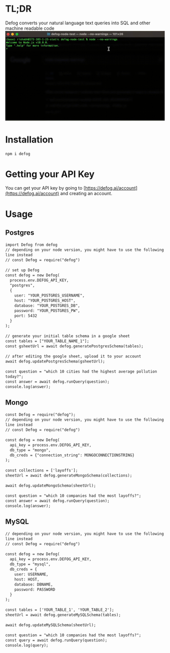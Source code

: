 # TL;DR
Defog converts your natural language text queries into SQL and other machine readable code
![](defog-node.gif)

# Installation
`npm i defog`

# Getting your API Key
You can get your API key by going to [https://defog.ai/account](https://defog.ai/account) and creating an account.

# Usage

## Postgres
```
import Defog from defog
// depending on your node version, you might have to use the following line instead
// const Defog = require("defog")

// set up Defog
const defog = new Defog(
  process.env.DEFOG_API_KEY,
  "postgres", 
  {
    user: "YOUR_POSTGRES_USERNAME",
    host: "YOUR_POSTGRES_HOST",
    database: "YOUR_POSTGRES_DB",
    password: "YOUR_POSTGRES_PW",
    port: 5432
  }
);

// generate your initial table schema in a google sheet
const tables = ["YOUR_TABLE_NAME_1"];
const gsheetUrl = await defog.generatePostgresSchema(tables);

// after editing the google sheet, upload it to your account
await defog.updatePostgresSchema(gsheetUrl);

const question = "which 10 cities had the highest average pollution today?";
const answer = await defog.runQuery(question);
console.log(answer);
```

## Mongo
```
const Defog = require("defog");
// depending on your node version, you might have to use the following line instead
// const Defog = require("defog")

const defog = new Defog(
  api_key = process.env.DEFOG_API_KEY,
  db_type = "mongo",
  db_creds = {"connection_string": MONGOCONNECTIONSTRING}
);

const collections = ['layoffs'];
sheetUrl = await defog.generateMongoSchema(collections);

await defog.updateMongoSchema(sheetUrl);

const question = "which 10 companies had the most layoffs?";
const answer = await defog.runQuery(question);
console.log(answer);
```

## MySQL
```
// depending on your node version, you might have to use the following line instead
// const Defog = require("defog")

const defog = new Defog(
  api_key = process.env.DEFOG_API_KEY,
  db_type = "mysql",
  db_creds = {
    user: USERNAME,
    host: HOST,
    database: DBNAME,
    password: PASSWORD
  }
);

const tables = ['YOUR_TABLE_1', 'YOUR_TABLE_2'];
sheetUrl = await defog.generateMySQLSchema(tables);

await defog.updateMySQLSchema(sheetUrl);

const question = "which 10 companies had the most layoffs?";
const query = await defog.runQuery(question);
console.log(query);
```